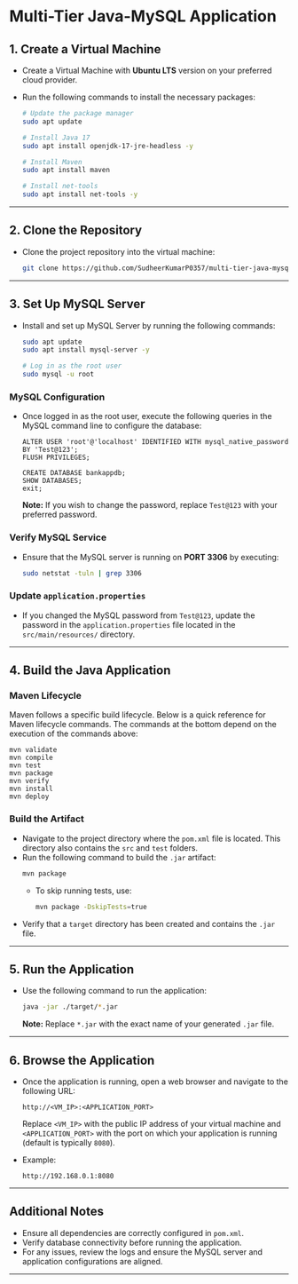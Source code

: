 
# Multi-Tier Java-MySQL Application

## 1. Create a Virtual Machine
- Create a Virtual Machine with **Ubuntu LTS** version on your preferred cloud provider.
- Run the following commands to install the necessary packages:

   ```bash
   # Update the package manager
   sudo apt update

   # Install Java 17
   sudo apt install openjdk-17-jre-headless -y

   # Install Maven
   sudo apt install maven

   # Install net-tools
   sudo apt install net-tools -y
   ```

---

## 2. Clone the Repository
- Clone the project repository into the virtual machine:
   ```bash
   git clone https://github.com/SudheerKumarP0357/multi-tier-java-mysql.git
   ```

---

## 3. Set Up MySQL Server
- Install and set up MySQL Server by running the following commands:

   ```bash
   sudo apt update
   sudo apt install mysql-server -y

   # Log in as the root user
   sudo mysql -u root
   ```

### MySQL Configuration
- Once logged in as the root user, execute the following queries in the MySQL command line to configure the database:

   ```mysql
   ALTER USER 'root'@'localhost' IDENTIFIED WITH mysql_native_password BY 'Test@123'; 
   FLUSH PRIVILEGES;

   CREATE DATABASE bankappdb;
   SHOW DATABASES;
   exit;
   ```

   **Note:** If you wish to change the password, replace `Test@123` with your preferred password.

### Verify MySQL Service
- Ensure that the MySQL server is running on **PORT 3306** by executing:
   ```bash
   sudo netstat -tuln | grep 3306
   ```

### Update `application.properties`
- If you changed the MySQL password from `Test@123`, update the password in the `application.properties` file located in the `src/main/resources/` directory.

---

## 4. Build the Java Application
### Maven Lifecycle
Maven follows a specific build lifecycle. Below is a quick reference for Maven lifecycle commands. The commands at the bottom depend on the execution of the commands above:

   ```text
   mvn validate
   mvn compile
   mvn test
   mvn package
   mvn verify
   mvn install
   mvn deploy
   ```

### Build the Artifact
- Navigate to the project directory where the `pom.xml` file is located. This directory also contains the `src` and `test` folders.
- Run the following command to build the `.jar` artifact:
   ```bash
   mvn package
   ```
   - To skip running tests, use:
     ```bash
     mvn package -DskipTests=true
     ```
- Verify that a `target` directory has been created and contains the `.jar` file.

---

## 5. Run the Application
- Use the following command to run the application:
   ```bash
   java -jar ./target/*.jar
   ```
   **Note:** Replace `*.jar` with the exact name of your generated `.jar` file.

---

## 6. Browse the Application
- Once the application is running, open a web browser and navigate to the following URL:
   ```
   http://<VM_IP>:<APPLICATION_PORT>
   ```
   Replace `<VM_IP>` with the public IP address of your virtual machine and `<APPLICATION_PORT>` with the port on which your application is running (default is typically `8080`).

- Example:
   ```
   http://192.168.0.1:8080
   ```

---
## Additional Notes
- Ensure all dependencies are correctly configured in `pom.xml`.
- Verify database connectivity before running the application.
- For any issues, review the logs and ensure the MySQL server and application configurations are aligned.

--- 
